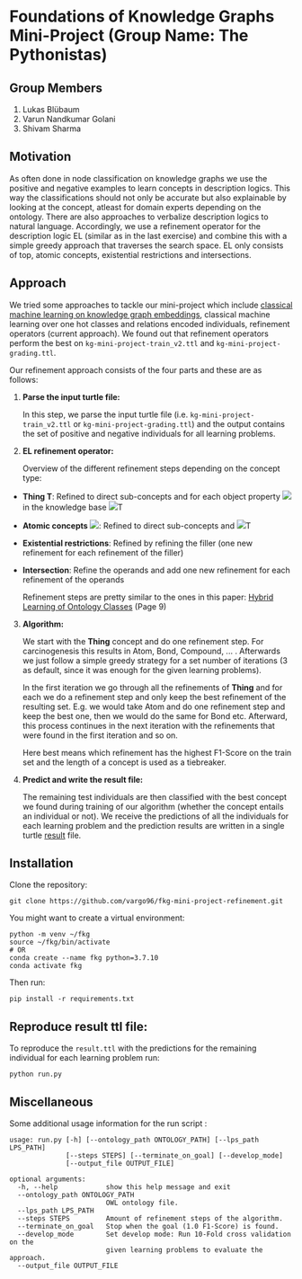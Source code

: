 # Foundations of Knowledge Graphs Mini-Project (Group Name: The Pythonistas)

## Group Members

1. Lukas Blübaum
2. Varun Nandkumar Golani
3. Shivam Sharma


## Motivation
As often done in node classification on knowledge graphs we use the positive and negative
examples to learn concepts in description logics. This way the classifications should not only
be accurate but also explainable by looking at the concept, atleast for domain experts depending
on the ontology. There are also approaches to verbalize description logics to natural language.
Accordingly, we use a refinement operator for the description logic EL (similar as in the last exercise)
and combine this with a simple greedy approach that traverses the search space. EL only consists of top,
atomic concepts, existential restrictions and intersections.

## Approach 

We tried some approaches to tackle our mini-project which include [classical machine learning on knowledge graph embeddings](https://github.com/vargo96/fkg-mini-project), classical machine learning over one hot classes and relations encoded individuals, refinement operators (current approach). We found out that refinement operators perform the best on `kg-mini-project-train_v2.ttl` and `kg-mini-project-grading.ttl`. 

Our refinement approach consists of the four parts and these are as follows:

1. **Parse the input turtle file:**
    
    In this step, we parse the input turtle file (i.e. `kg-mini-project-train_v2.ttl` or `kg-mini-project-grading.ttl`) and the output contains the set of positive and negative individuals for all learning problems.
   

2. **EL refinement operator:**

    Overview of the different refinement steps depending on the concept type:
- **Thing T**: Refined to direct sub-concepts and for each object property <img src="https://render.githubusercontent.com/render/math?math=r"> in the knowledge base <img src="https://render.githubusercontent.com/render/math?math=\exists r.">T 
- **Atomic concepts** <img src="https://render.githubusercontent.com/render/math?math=C">: Refined to direct sub-concepts and <img src="https://render.githubusercontent.com/render/math?math=C \sqcap ">T 
- **Existential restrictions**: Refined by refining the filler (one new refinement for each refinement of the filler)
- **Intersection**: Refine the operands and add one new refinement for each refinement of the operands

  Refinement steps are pretty similar to the ones in this paper: [Hybrid Learning of Ontology Classes](https://jens-lehmann.org/files/2007/hybrid_learning.pdf) (Page 9)


3. **Algorithm:**

    We start with the **Thing** concept and do one refinement step. For carcinogenesis this results in Atom, Bond, Compound, ... .
    Afterwards we just follow a simple greedy strategy for a set number of iterations (3 as default, since it was enough for the given learning problems). 

    In the first iteration we go through all the refinements of **Thing** and for each we do a refinement step and only keep the best refinement of the resulting set. E.g. we would take Atom and do one refinement step and keep the best one, then we would do the same for Bond etc. Afterward, this process continues in the next iteration with the refinements that were found in the first iteration and so on.

    Here best means which refinement has the highest F1-Score on the train set and the length of a concept is used as a tiebreaker.


4. **Predict and write the result file:**

   The remaining test individuals are then classified with the best concept we found during training of our algorithm (whether the concept entails an individual or not). 
   We receive the predictions of all the individuals for each learning problem and the prediction results are written in a single turtle [result](result.ttl) file.


## Installation
Clone the repository:

```
git clone https://github.com/vargo96/fkg-mini-project-refinement.git
```
You might want to create a virtual environment:
```
python -m venv ~/fkg
source ~/fkg/bin/activate
# OR
conda create --name fkg python=3.7.10
conda activate fkg
```
Then run:
```
pip install -r requirements.txt
```

## Reproduce result ttl file:
To reproduce the ```result.ttl``` with the predictions for the remaining individual for each learning problem run:
```
python run.py
```

## Miscellaneous
Some additional usage information for the run script :

```
usage: run.py [-h] [--ontology_path ONTOLOGY_PATH] [--lps_path LPS_PATH]
              [--steps STEPS] [--terminate_on_goal] [--develop_mode]
              [--output_file OUTPUT_FILE]

optional arguments:
  -h, --help            show this help message and exit
  --ontology_path ONTOLOGY_PATH
                        OWL ontology file.
  --lps_path LPS_PATH
  --steps STEPS         Amount of refinement steps of the algorithm.
  --terminate_on_goal   Stop when the goal (1.0 F1-Score) is found.
  --develop_mode        Set develop mode: Run 10-Fold cross validation on the
                        given learning problems to evaluate the approach.
  --output_file OUTPUT_FILE
```
